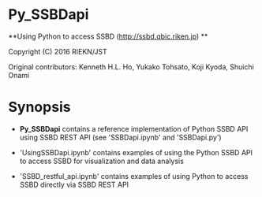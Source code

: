 # Py_SSBDapi

**Using Python to access SSBD (http://ssbd.qbic.riken.jp) **

Copyright (C) 2016 RIEKN/JST

Original contributors: Kenneth H.L. Ho, Yukako Tohsato, Koji Kyoda, Shuichi Onami

# Synopsis

* **Py_SSBDapi** contains a reference implementation of Python SSBD API using SSBD REST API (see  'SSBDapi.ipynb' and 'SSBDapi.py')

* 'UsingSSBDapi.ipynb' contains examples of using the Python SSBD API to access SSBD for visualization and data analysis

* 'SSBD_restful_api.ipynb' contains examples of using Python to access SSBD directly via SSBD REST API
